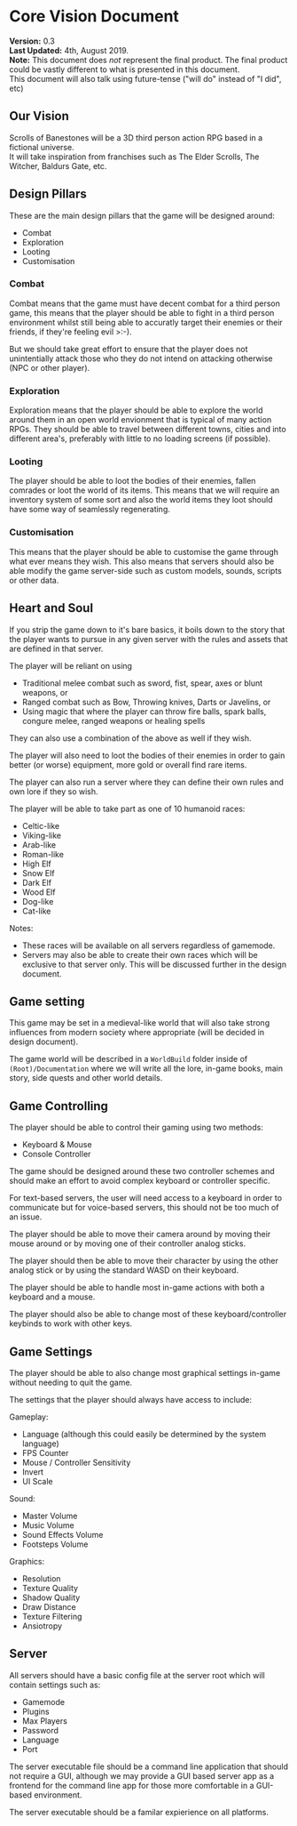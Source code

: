 # Core Vision Document
**Version:** 0.3  
**Last Updated:** 4th, August 2019.  
**Note:** This document does *not* represent the final product. The final product could be vastly different to what is presented in this document.  
This document will also talk using future-tense ("will do" instead of "I did", etc)

## Our Vision
Scrolls of Banestones will be a 3D third person action RPG based in a fictional universe.  
It will take inspiration from franchises such as The Elder Scrolls, The Witcher, Baldurs Gate, etc.

## Design Pillars
These are the main design pillars that the game will be designed around:
* Combat
* Exploration
* Looting
* Customisation

### Combat
Combat means that the game must have decent combat for a third person game, this means that the player should be able to fight in a third person environment whilst still being able to accuratly target their enemies or their friends, if they're feeling evil >:-).

But we should take great effort to ensure that the player does not unintentially attack those who they do not intend on attacking otherwise (NPC or other player).

### Exploration
Exploration means that the player should be able to explore the world around them in an open world envionment that is typical of many action RPGs. They should be able to travel between different towns, cities and into different area's, preferably with little to no loading screens (if possible).

### Looting
The player should be able to loot the bodies of their enemies, fallen comrades or loot the world of its items. This means that we will require an inventory system of some sort and also the world items they loot should have some way of seamlessly regenerating.

### Customisation
This means that the player should be able to customise the game through what ever means they wish. This also means that servers should also be able modify the game server-side such as custom models, sounds, scripts or other data.

## Heart and Soul
If you strip the game down to it's bare basics, it boils down to the story that the player wants to pursue in any given server with the rules and assets that are defined in that server.

The player will be reliant on using
* Traditional melee combat such as sword, fist, spear, axes or blunt weapons, or
* Ranged combat such as Bow, Throwing knives, Darts or Javelins, or
* Using magic that where the player can throw fire balls, spark balls, congure melee, ranged weapons or healing spells

They can also use a combination of the above as well if they wish.

The player will also need to loot the bodies of their enemies in order to gain better (or worse) equipment, more gold or overall find rare items.

The player can also run a server where they can define their own rules and own lore if they so wish.

The player will be able to take part as one of 10 humanoid races:
* Celtic-like
* Viking-like
* Arab-like
* Roman-like
* High Elf
* Snow Elf
* Dark Elf
* Wood Elf
* Dog-like
* Cat-like

Notes:
* These races will be available on all servers regardless of gamemode.  
* Servers may also be able to create their own races which will be exclusive to that server only. This will be discussed further in the design document.

## Game setting
This game may be set in a medieval-like world that will also take strong influences from modern society where appropriate (will be decided in design document).

The game world will be described in a `WorldBuild` folder inside of `(Root)/Documentation` where we will write all the lore, in-game books, main story, side quests and other world details.

## Game Controlling
The player should be able to control their gaming using two methods:
* Keyboard & Mouse
* Console Controller

The game should be designed around these two controller schemes and should make an effort to avoid complex keyboard or controller specific.

For text-based servers, the user will need access to a keyboard in order to communicate but for voice-based servers, this should not be too much of an issue.

The player should be able to move their camera around by moving their mouse around or by moving one of their controller analog sticks.

The player should then be able to move their character by using the other analog stick or by using the standard WASD on their keyboard.

The player should be able to handle most in-game actions with both a keyboard and a mouse.

The player should also be able to change most of these keyboard/controller keybinds to work with other keys.

## Game Settings
The player should be able to also change most graphical settings in-game without needing to quit the game.

The settings that the player should always have access to include:

Gameplay:
* Language (although this could easily be determined by the system language)
* FPS Counter
* Mouse / Controller Sensitivity
* Invert 
* UI Scale

Sound:
* Master Volume
* Music Volume
* Sound Effects Volume
* Footsteps Volume

Graphics:
* Resolution
* Texture Quality
* Shadow Quality
* Draw Distance
* Texture Filtering
* Ansiotropy

## Server
All servers should have a basic config file at the server root which will contain settings such as:
* Gamemode
* Plugins
* Max Players
* Password
* Language
* Port

The server executable file should be a command line application that should not require a GUI, although we may provide a GUI based server app as a frontend for the command line app for those more comfortable in a GUI-based environment.

The server executable should be a familar expierience on all platforms.